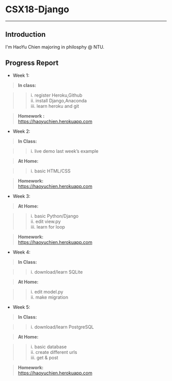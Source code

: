 # CSX18-Django
---
## Introduction
I'm HaoYu Chien majoring in philosphy @ NTU.
## Progress Report
* Week 1:

> **In class:**

>> i. register Heroku,Github  
>> ii. install Django,Anaconda  
>> iii. learn heroku and git

> **Homework :**  
https://haoyuchien.herokuapp.com

* Week 2:

> **In Class:**

>> i. live demo last week’s example  

> **At Home:**

>> i. basic HTML/CSS  

> **Homework:**  
https://haoyuchien.herokuapp.com

* Week 3:

> **At Home:**

>> i. basic Python/Django  
>> ii. edit view.py  
>> iii. learn for loop  

> **Homework:**  
https://haoyuchien.herokuapp.com

* Week 4:

> **In Class:**

>> i. download/learn SQLite

> **At Home:**

>> i. edit model.py  
>> ii. make migration

* Week 5:

> **In Class:**

>> i. download/learn PostgreSQL

> **At Home:**

>> i. basic database  
>> ii. create different urls  
>> iii. get & post 

> **Homework:**  
https://haoyuchien.herokuapp.com
